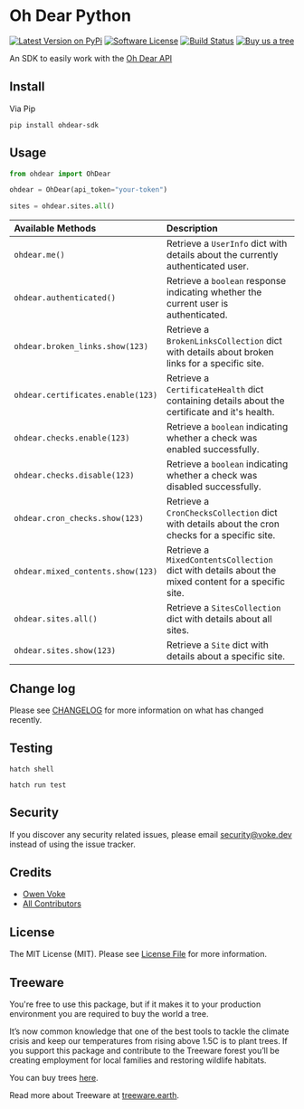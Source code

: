 # Oh Dear Python

[![Latest Version on PyPi][ico-version]][link-pypi]
[![Software License][ico-license]](LICENSE.md)
[![Build Status][ico-github-actions]][link-github-actions]
[![Buy us a tree][ico-treeware-gifting]][link-treeware-gifting]

An SDK to easily work with the [Oh Dear API](https://ohdear.app/docs/integrations/the-oh-dear-api)

## Install

Via Pip

```shell
pip install ohdear-sdk
```

## Usage

```python
from ohdear import OhDear

ohdear = OhDear(api_token="your-token")

sites = ohdear.sites.all()
```

| Available Methods                 | Description                                                                                         |
|:----------------------------------|:----------------------------------------------------------------------------------------------------|
| `ohdear.me()`                     | Retrieve a `UserInfo` dict with details about the currently authenticated user.                     |
| `ohdear.authenticated()`          | Retrieve a `boolean` response indicating whether the current user is authenticated.                 |
| `ohdear.broken_links.show(123)`   | Retrieve a `BrokenLinksCollection` dict with details about broken links for a specific site.        |
| `ohdear.certificates.enable(123)` | Retrieve a `CertificateHealth` dict containing details about the certificate and it's health.       |
| `ohdear.checks.enable(123)`       | Retrieve a `boolean` indicating whether a check was enabled successfully.                           |
| `ohdear.checks.disable(123)`      | Retrieve a `boolean` indicating whether a check was disabled successfully.                          |
| `ohdear.cron_checks.show(123)`    | Retrieve a `CronChecksCollection` dict with details about the cron checks for a specific site.      |
| `ohdear.mixed_contents.show(123)` | Retrieve a `MixedContentsCollection` dict with details about the mixed content for a specific site. |
| `ohdear.sites.all()`              | Retrieve a `SitesCollection` dict with details about all sites.                                     |
| `ohdear.sites.show(123)`          | Retrieve a `Site` dict with details about a specific site.                                          |

## Change log

Please see [CHANGELOG](CHANGELOG.md) for more information on what has changed recently.

## Testing

```shell
hatch shell

hatch run test
```

## Security

If you discover any security related issues, please email security@voke.dev instead of using the issue tracker.

## Credits

- [Owen Voke][link-author]
- [All Contributors][link-contributors]

## License

The MIT License (MIT). Please see [License File](LICENSE.md) for more information.

## Treeware

You're free to use this package, but if it makes it to your production environment you are required to buy the world a tree.

It’s now common knowledge that one of the best tools to tackle the climate crisis and keep our temperatures from rising above 1.5C is to plant trees. If you support this package and contribute to the Treeware forest you’ll be creating employment for local families and restoring wildlife habitats.

You can buy trees [here][link-treeware-gifting].

Read more about Treeware at [treeware.earth][link-treeware].

[ico-version]: https://img.shields.io/pypi/v/ohdear-sdk.svg?style=flat-square
[ico-license]: https://img.shields.io/badge/license-MIT-brightgreen.svg?style=flat-square
[ico-github-actions]: https://img.shields.io/github/workflow/status/owenvoke/ohdear-python-sdk/Tests.svg?style=flat-square
[ico-treeware-gifting]: https://img.shields.io/badge/Treeware-%F0%9F%8C%B3-lightgreen?style=flat-square

[link-pypi]: https://pypi.org/project/ohdear-sdk
[link-github-actions]: https://github.com/owenvoke/ohdear-python-sdk/actions
[link-treeware]: https://treeware.earth
[link-treeware-gifting]: https://ecologi.com/owenvoke?gift-trees
[link-author]: https://github.com/owenvoke
[link-contributors]: https://github.com/owenvoke/ohdear-python-sdk/contributors
